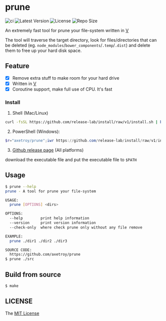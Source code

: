 # prune

![ci](https://github.com/axetroy/prune/workflows/ci/badge.svg)
![Latest Version](https://img.shields.io/github/v/release/axetroy/prune.svg)
![License](https://img.shields.io/github/license/axetroy/prune.svg)
![Repo Size](https://img.shields.io/github/repo-size/axetroy/prune.svg)

An extremely fast tool for prune your file-system written in [V](https://github.com/vlang/v)

The tool will traverse the target directory, look for files/directories that can be deleted (eg. `node_modules`/`bower_components`/`.temp`/`.dist`) and delete them to free up your hard disk space.

## Feature

- [x] Remove extra stuff to make room for your hard drive
- [x] Written in [V](https://github.com/vlang/v)
- [x] Coroutine support, make full use of CPU. It's fast

### Install

1. Shell (Mac/Linux)

```bash
curl -fsSL https://github.com/release-lab/install/raw/v1/install.sh | bash -s -- -r=axetroy/prune
```

2. PowerShell (Windows):

```powershell
$r="axetroy/prune";iwr https://github.com/release-lab/install/raw/v1/install.ps1 -useb | iex
```

3. [Github release page](https://github.com/axetroy/prune/releases) (All platforms)

download the executable file and put the executable file to `$PATH`

## Usage

```sh
$ prune --help
prune - A tool for prune your file-system

USAGE:
  prune [OPTIONS] <dirs>

OPTIONS:
  --help        print help information
  --version     print version information
  --check-only  where check prune only without any file remove

EXAMPLE:
  prune ./dir1 ./dir2 ./dir3

SOURCE CODE:
  https://github.com/axetroy/prune
$ prune ./src
```

## Build from source

```sh
$ make
```

## LICENSE

The [MIT License](LICENSE)
